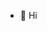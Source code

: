 - 👋 Hi

<!---
d4nse/d4nse is a ✨ special ✨ repository because its `README.md` (this file) appears on your GitHub profile.
You can click the Preview link to take a look at your changes.
--->

